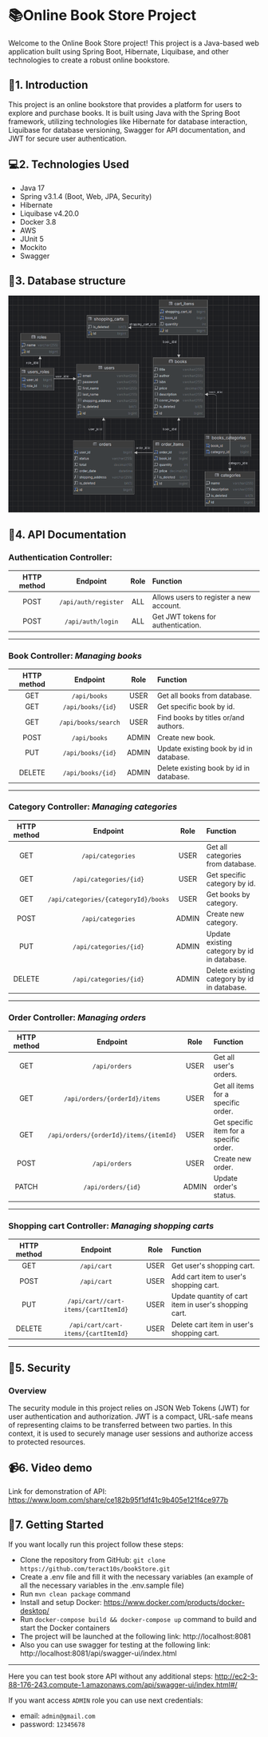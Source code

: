 # **📚Online Book Store Project**

Welcome to the Online Book Store project! This project is a Java-based web application built using Spring Boot,
Hibernate, Liquibase, and other technologies to create a robust online bookstore.

## **📝1. Introduction**

This project is an online bookstore that provides a platform for users to explore and purchase books. It is built using
Java with the Spring Boot framework, utilizing technologies like Hibernate for database interaction, Liquibase for
database versioning, Swagger for API documentation, and JWT for secure user authentication.

## **💻2. Technologies Used**

* Java 17
* Spring v3.1.4 (Boot, Web, JPA, Security)
* Hibernate
* Liquibase v4.20.0
* Docker 3.8
* AWS
* JUnit 5
* Mockito
* Swagger

## **💾3. Database structure**

![img.png](img.png)

## **📃4. API Documentation**

### **Authentication Controller:**

| **HTTP method** |     **Endpoint**     | **Role** | **Function**                            |
|:---------------:|:--------------------:|:--------:|:----------------------------------------|
|      POST       | `/api/auth/register` |   ALL    | Allows users to register a new account. |
|      POST       |  `/api/auth/login`   |   ALL    | Get JWT tokens for authentication.      |

---

### **Book Controller:** _Managing books_

| **HTTP method** |    **Endpoint**     | **Role** | **Function**                            |
|:---------------:|:-------------------:|:--------:|:----------------------------------------|
|       GET       |    `/api/books`     |   USER   | Get all books from database.            |
|       GET       |  `/api/books/{id}`  |   USER   | Get specific book by id.                |
|       GET       | `/api/books/search` |   USER   | Find books by titles or/and authors.    |
|      POST       |   ` /api/books `    |  ADMIN   | Create new book.                        |
|       PUT       |  `/api/books/{id}`  |  ADMIN   | Update existing book by id in database. |
|     DELETE      |  `/api/books/{id}`  |  ADMIN   | Delete existing book by id in database. |

---

### **Category Controller:** _Managing categories_

| **HTTP method** |             **Endpoint**             | **Role** | **Function**                                |
|:---------------:|:------------------------------------:|:--------:|:--------------------------------------------|
|       GET       |          `/api/categories`           |   USER   | Get all categories from database.           |
|       GET       |        `/api/categories/{id}`        |   USER   | Get specific category by id.                |
|       GET       | `/api/categories/{categoryId}/books` |   USER   | Get books by category.                      |
|      POST       |          `/api/categories`           |  ADMIN   | Create new category.                        |
|       PUT       |        `/api/categories/{id}`        |  ADMIN   | Update existing category by id in database. |
|     DELETE      |        `/api/categories/{id}`        |  ADMIN   | Delete existing category by id in database. |

---

### **Order Controller:** _Managing orders_

| **HTTP method** |              **Endpoint**              | **Role** | **Function**                            |
|:---------------:|:--------------------------------------:|:--------:|:----------------------------------------|
|       GET       |             `/api/orders`              |   USER   | Get all user's orders.                  |
|       GET       |     `/api/orders/{orderId}/items`      |   USER   | Get all items for a specific order.     |
|       GET       | `/api/orders/{orderId}/items/{itemId}` |   USER   | Get specific item for a specific order. |
|      POST       |             `/api/orders`              |   USER   | Create new order.                       |
|      PATCH      |           `/api/orders/{id}`           |  ADMIN   | Update order's status.                  |

---

### **Shopping cart Controller:** _Managing shopping carts_

| **HTTP method** |             **Endpoint**             | **Role** | **Function**                                          |
|:---------------:|:------------------------------------:|:--------:|:------------------------------------------------------|
|       GET       |             `/api/cart`              |   USER   | Get user's shopping cart.                             |
|      POST       |             `/api/cart`              |   USER   | Add cart item to user's shopping cart.                |
|       PUT       | `/api/cart//cart-items/{cartItemId}` |   USER   | Update quantity of cart item in user's shopping cart. |
|     DELETE      | `/api/cart/cart-items/{cartItemId}`  |   USER   | Delete cart item in user's shopping cart.             |

---

## **🪪5. Security**

### Overview
The security module in this project relies on JSON Web Tokens (JWT) for user authentication and authorization. JWT is a compact, URL-safe means of representing claims to be transferred between two parties. In this context, it is used to securely manage user sessions and authorize access to protected resources.

## **📹6. Video demo**
Link for demonstration of API: https://www.loom.com/share/ce182b95f1df41c9b405e121f4ce977b

## **🏁7. Getting Started**
If you want locally run this project follow these steps:
- Clone the repository from GitHub: `git clone https://github.com/teract10s/bookStore.git`
- Create a .env file and fill it with the necessary variables (an example of all the necessary variables in the .env.sample file)
- Run `mvn clean package` command
- Install and setup Docker: https://www.docker.com/products/docker-desktop/
- Run `docker-compose build && docker-compose up` command to build and start the Docker containers
- The project will be launched at the following link: http://localhost:8081
- Also you can use swagger for testing at the following link: http://localhost:8081/api/swagger-ui/index.html
---
Here you can test book store API without any additional steps: http://ec2-3-88-176-243.compute-1.amazonaws.com/api/swagger-ui/index.html#/

If you want access `ADMIN` role you can use next credentials:
- email: `admin@gmail.com`
- password: `12345678`